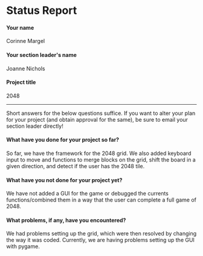 # Status Report

#### Your name

Corinne Margel

#### Your section leader's name

Joanne Nichols

#### Project title

2048

***

Short answers for the below questions suffice. If you want to alter your plan for your project (and obtain approval for the same), be sure to email your section leader directly!

#### What have you done for your project so far?

So far, we have the framework for the 2048 grid. We also added keyboard input to move and functions to merge blocks on the grid, shift the board in a given direction, and detect if the user has the 2048 tile.

#### What have you not done for your project yet?

We have not added a GUI for the game or debugged the currents functions/combined them in a way that the user can complete a full game of 2048.

#### What problems, if any, have you encountered?

We had problems setting up the grid, which were then resolved by changing the way it was coded. Currently, we are having problems setting up the GUI with pygame.
